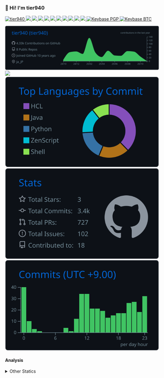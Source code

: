 ### 👋 Hi! I'm tier940

<p align="left"> 
  <a href="https://github.com/tier940/tier940/">
    <img src="https://komarev.com/ghpvc/?username=tier940" alt="tier940" />
  </a>
  <a href="http://twitter.com/tier940">
    <img height="20" src="https://img.shields.io/twitter/follow/tier940?label=Twitter&logo=twitter&style=flat" />
  </a>
  <a href="https://github.com/tier940">
    <img height="20" src="https://img.shields.io/github/followers/tier940?label=follow&logo=github&style=flat" />
  </a>
  <a href="https://www.reddit.com/user/tier940">
    <img height="20" src="https://img.shields.io/reddit/user-karma/combined/tier940?label=Reddit&logo=reddit&style=flat" />
  </a>
  <a href="https://stackoverflow.com/users/17317833/tier940">
    <img height="20" src="https://img.shields.io/stackexchange/stackoverflow/r/17317833?label=StackOverflow&logo=stack-overflow&style=flat" />
  </a>
  <a href="https://zenn.dev/tier940">
    <img height="20" src="https://zenn.badge.nikaera.com/s/tier940/likes" />
  </a>
  <a href="https://zenn.dev/tier940">
    <img height="20" src="https://zenn.badge.nikaera.com/s/tier940/followers" />
  </a>
  <a href="https://zenn.dev/tier940">
    <img height="20" src="https://zenn.badge.nikaera.com/s/tier940/articles" />
  </a>
  <a href="http://qiita.com/tier940">
    <img height="20" src="https://qiita-badge.apiapi.app/s/tier940/posts.svg" />
  </a>
  <a href="http://qiita.com/tier940">
    <img height="20" src="https://qiita-badge.apiapi.app/s/tier940/contributions.svg" />
  </a>
  <a href="https://github.com/tier940/tier940/">
    <img height="20" src="https://github.com/tier940/tier940/actions/workflows/main.yml/badge.svg" />
  </a>
  <a href="https://keybase.io/tier940">
    <img alt="Keybase PGP" src="https://img.shields.io/keybase/pgp/tier940">
  </a>
  <a href="https://keybase.io/tier940">
    <img alt="Keybase BTC" src="https://img.shields.io/keybase/btc/tier940">
  </a>
</p>

[![](https://raw.githubusercontent.com/tier940/tier940/main/profile-summary-card-output/github_dark/0-profile-details.svg)](https://github.com/vn7n24fzkq/github-profile-summary-cards)
[![](https://raw.githubusercontent.com/tier940/tier940/main/profile-summary-card-output/github_dark/1-repos-per-language.svg)](https://github.com/vn7n24fzkq/github-profile-summary-cards) [![](https://raw.githubusercontent.com/tier940/tier940/main/profile-summary-card-output/github_dark/2-most-commit-language.svg)](https://github.com/vn7n24fzkq/github-profile-summary-cards)
[![](https://raw.githubusercontent.com/tier940/tier940/main/profile-summary-card-output/github_dark/3-stats.svg)](https://github.com/vn7n24fzkq/github-profile-summary-cards) [![](https://raw.githubusercontent.com/tier940/tier940/main/profile-summary-card-output/github_dark/4-productive-time.svg)](https://github.com/vn7n24fzkq/github-profile-summary-cards)


#### Analysis
<!-- <img height="150" src="https://github.com/tier940/tier940/blob/master/images/stat.svg" alt="Alternative Text"/> -->

<details>
  <summary>Other Statics</summary>
  <!--START_SECTION:waka-->
![Code Time](http://img.shields.io/badge/Code%20Time-2%2C861%20hrs%2025%20mins-blue)

**🐱 My GitHub Data** 

> 📦 18.7 kB Used in GitHub's Storage 
 > 
> 💼 Opted to Hire
 > 
> 📜 10 Public Repositories 
 > 
> 🔑 1 Private Repositories 
 > 
**I'm an Early 🐤** 

```text
🌞 Morning                1197 commits        ████░░░░░░░░░░░░░░░░░░░░░   15.20 % 
🌆 Daytime                2952 commits        █████████░░░░░░░░░░░░░░░░   37.49 % 
🌃 Evening                2885 commits        █████████░░░░░░░░░░░░░░░░   36.63 % 
🌙 Night                  841 commits         ███░░░░░░░░░░░░░░░░░░░░░░   10.68 % 
```
📅 **I'm Most Productive on Saturday** 

```text
Monday                   830 commits         ███░░░░░░░░░░░░░░░░░░░░░░   10.54 % 
Tuesday                  1402 commits        ████░░░░░░░░░░░░░░░░░░░░░   17.80 % 
Wednesday                850 commits         ███░░░░░░░░░░░░░░░░░░░░░░   10.79 % 
Thursday                 948 commits         ███░░░░░░░░░░░░░░░░░░░░░░   12.04 % 
Friday                   1014 commits        ███░░░░░░░░░░░░░░░░░░░░░░   12.88 % 
Saturday                 1625 commits        █████░░░░░░░░░░░░░░░░░░░░   20.63 % 
Sunday                   1206 commits        ████░░░░░░░░░░░░░░░░░░░░░   15.31 % 
```


📊 **This Week I Spent My Time On** 

```text
🕑︎ Time Zone: Asia/Tokyo

💬 Programming Languages: 
Java                     14 hrs 56 mins      ███████████████████░░░░░░   77.01 % 
Other                    1 hr 21 mins        ██░░░░░░░░░░░░░░░░░░░░░░░   07.00 % 
MCLang                   41 mins             █░░░░░░░░░░░░░░░░░░░░░░░░   03.56 % 
Java Properties          29 mins             █░░░░░░░░░░░░░░░░░░░░░░░░   02.57 % 
INI                      20 mins             ░░░░░░░░░░░░░░░░░░░░░░░░░   01.76 % 

🔥 Editors: 
IntelliJ                 16 hrs 51 mins      ██████████████████████░░░   86.83 % 
VS Code                  2 hrs 33 mins       ███░░░░░░░░░░░░░░░░░░░░░░   13.17 % 

💻 Operating System: 
Windows                  19 hrs 24 mins      █████████████████████████   100.00 % 
Linux                    0 secs              ░░░░░░░░░░░░░░░░░░░░░░░░░   00.00 % 
```

**I Mostly Code in Java** 

```text
Java                     11 repos            ███████████░░░░░░░░░░░░░░   44.00 % 
ZenScript                3 repos             ███░░░░░░░░░░░░░░░░░░░░░░   12.00 % 
HCL                      2 repos             ██░░░░░░░░░░░░░░░░░░░░░░░   08.00 % 
HTML                     1 repo              █░░░░░░░░░░░░░░░░░░░░░░░░   04.00 % 
Dockerfile               1 repo              █░░░░░░░░░░░░░░░░░░░░░░░░   04.00 % 
```



**Timeline**

![Lines of Code chart](https://raw.githubusercontent.com/tier940/tier940/main/assets/bar_graph.png)


 Last Updated on 07/11/2023 00:34:15 UTC
<!--END_SECTION:waka-->
</details>
